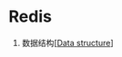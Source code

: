 # Redis

1. 数据结构[[Data structure]]

[//begin]: # "Autogenerated link references for markdown compatibility"
[Data structure]: data-structure.md "Data structure"
[//end]: # "Autogenerated link references"